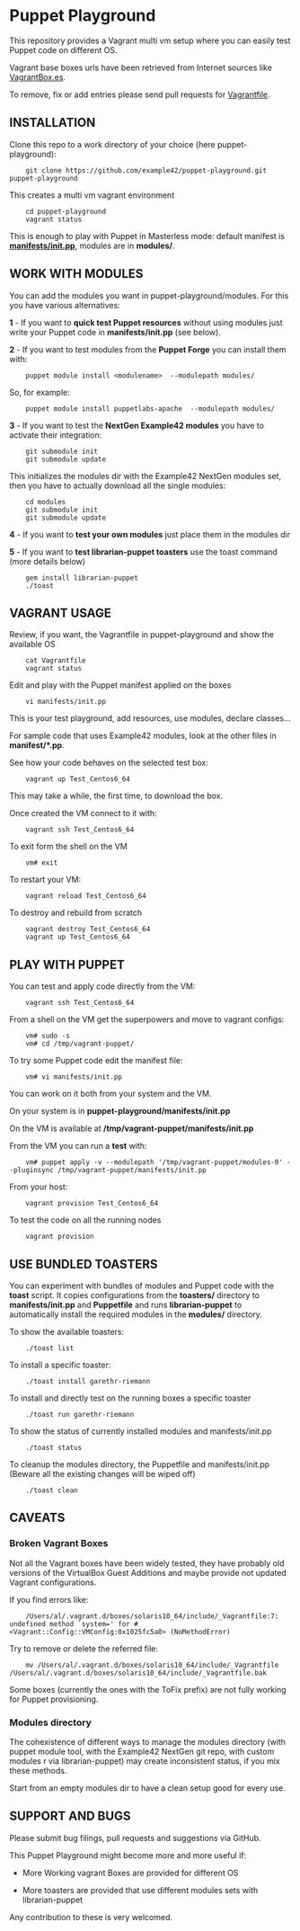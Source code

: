 # Puppet Playground

This repository provides a Vagrant multi vm setup where you can easily test Puppet code on different OS.

Vagrant base boxes urls have been retrieved from Internet sources like [VagrantBox.es](http://www.vagrantbox.es/).

To remove, fix or add entries please send pull requests for [Vagrantfile](https://github.com/example42/puppet-playground/blob/master/Vagrantfile).

## INSTALLATION

Clone this repo to a work directory of your choice (here puppet-playground): 

        git clone https://github.com/example42/puppet-playground.git puppet-playground
        
This creates a multi vm vagrant environment 

        cd puppet-playground
        vagrant status

This is enough to play with Puppet in Masterless mode: default manifest is **[manifests/init.pp](https://github.com/example42/puppet-playground/blob/master/manifests/init.pp)**, modules are in **modules/**.


## WORK WITH MODULES

You can add the modules you want in puppet-playground/modules. For this you have various alternatives:

 **1** - If you want to **quick test Puppet resources** without using modules just write your Puppet code in **manifests/init.pp** (see below). 


 **2** - If you want to test modules from the **Puppet Forge** you can install them with:

        puppet module install <modulename>  --modulepath modules/

  So, for example:

        puppet module install puppetlabs-apache  --modulepath modules/

 **3** - If you want to test the **NextGen Example42 modules** you have to activate their integration:

        git submodule init
        git submodule update

   This initializes the modules dir with the Example42 NextGen modules set, then you have to actually download all the single modules:

        cd modules
        git submodule init
        git submodule update

  **4** - If you want to **test your own modules** just place them in the modules dir

  **5** - If you want to **test librarian-puppet toasters** use the toast command (more details below) 

        gem install librarian-puppet
        ./toast
  
  
## VAGRANT USAGE

Review, if you want, the Vagrantfile in puppet-playground and show the available OS

        cat Vagrantfile
        vagrant status

Edit and play with the Puppet manifest applied on the boxes

        vi manifests/init.pp
        
This is your test playground, add resources, use modules, declare classes... 

For sample code that uses Example42 modules, look at the other files in **manifest/*.pp**.

See how your code behaves on the selected test box:

        vagrant up Test_Centos6_64

This may take a while, the first time, to download the box.

Once created the VM connect to it with:

        vagrant ssh Test_Centos6_64

To exit form the shell on the VM

        vm# exit

To restart your VM:

        vagrant reload Test_Centos6_64

To destroy and rebuild from scratch

        vagrant destroy Test_Centos6_64
        vagrant up Test_Centos6_64


## PLAY WITH PUPPET

You can test and apply code directly from the VM:

        vagrant ssh Test_Centos6_64

From a shell on the VM get the superpowers and move to vagrant configs:

        vm# sudo -s
        vm# cd /tmp/vagrant-puppet/

To try some Puppet code edit the manifest file:

        vm# vi manifests/init.pp
        
You can work on it both from your system and the VM.

On your system is in **puppet-playground/manifests/init.pp**

On the VM is available at **/tmp/vagrant-puppet/manifests/init.pp** 

From the VM you can run a **test** with:

        vm# puppet apply -v --modulepath '/tmp/vagrant-puppet/modules-0' --pluginsync /tmp/vagrant-puppet/manifests/init.pp

From your host:

        vagrant provision Test_Centos6_64

To test the code on all the running nodes

        vagrant provision
        

## USE BUNDLED TOASTERS

You can experiment with bundles of modules and Puppet code with the **toast** script. It copies configurations from the **toasters/**
directory to **manifests/init.pp** and **Puppetfile** and runs **librarian-puppet** to automatically install the required modules in the **modules/** directory.

To show the available toasters:

        ./toast list

To install a specific toaster:

        ./toast install garethr-riemann

To install and directly test on the running boxes a specific toaster

        ./toast run garethr-riemann

To show the status of currently installed modules and manifests/init.pp

        ./toast status

To cleanup the modules directory, the Puppetfile and manifests/init.pp (Beware all the existing changes will be wiped off)

        ./toast clean


## CAVEATS

### Broken Vagrant Boxes

Not all the Vagrant boxes have been widely tested, they have probably old versions of the VirtualBox Guest Additions and maybe 
provide not updated Vagrant configurations.

If you find errors like:

        /Users/al/.vagrant.d/boxes/solaris10_64/include/_Vagrantfile:7: undefined method `system=' for #<Vagrant::Config::VMConfig:0x1025fc5a0> (NoMethodError)

Try to remove or delete the referred file:

        mv /Users/al/.vagrant.d/boxes/solaris10_64/include/_Vagrantfile /Users/al/.vagrant.d/boxes/solaris10_64/include/_Vagrantfile.bak

Some boxes (currently the ones with the ToFix prefix) are not fully working for Puppet provisioning. 


### Modules directory

The cohexistence of different ways to manage the modules directory (with puppet module tool, with the Example42 NextGen git repo, with custom modules r via librarian-puppet) may create inconsistent status, if you mix these methods.

Start from an empty modules dir to have a clean setup good for every use.


## SUPPORT AND BUGS

Please submit bug filings, pull requests and suggestions via GitHub.

This Puppet Playground might become more and more useful if:

  - More Working vagrant Boxes are provided for different OS

  - More toasters are provided that use different modules sets with librarian-puppet

Any contribution to these is very welcomed.
